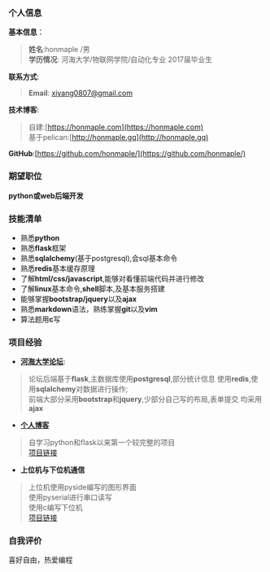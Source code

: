 ### 个人信息
**基本信息**：  
> **姓名**:honmaple /男  
**学历情况**: 河海大学/物联网学院/自动化专业 2017届毕业生

**联系方式**: 
> **Email**: xiyang0807@gmail.com  

**技术博客**:  
> 自建:[https://honmaple.com](https://honmaple.com)  
基于pelican:[http://honmaple.gq](http://honmaple.gq)

**GitHub**:[https://github.com/honmaple/](https://github.com/honmaple/)

### 期望职位
**python或web后端开发**

### 技能清单
+ 熟悉**python**
+ 熟悉**flask**框架
+ 熟悉**sqlalchemy**(基于postgresql),会sql基本命令
+ 熟悉**redis**基本缓存原理
+ 了解**html/css/javascript**,能够对看懂前端代码并进行修改
+ 了解**linux**基本命令,**shell**脚本,及基本服务搭建
+ 能够掌握**bootstrap/jquery**以及**ajax**
+ 熟悉**markdown**语法，熟练掌握**git**以及**vim**
+ 算法题用**c**写

### 项目经验
+ **[河海大学论坛](https://forums.honmaple.org)**:  
> 论坛后端基于**flask**,主数据库使用**postgresql**,部分统计信息
使用**redis**,使用**sqlalchemy**对数据进行操作;  
前端大部分采用**bootstrap**和**jquery**,少部分自己写的布局,表单提交
均采用**ajax**

+ **[个人博客](https://honmaple.com)**  
> 自学习python和flask以来第一个较完整的项目  
[项目链接](https://github.com/honmaple/MapleBlog)

+ **上位机与下位机通信**  
>上位机使用pyside编写的图形界面  
使用pyserial进行串口读写  
使用c编写下位机  
[项目链接](https://github.com/honmaple/upper)

### 自我评价
喜好自由，热爱编程
